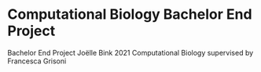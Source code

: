# Computational Biology Bachelor End Project
Bachelor End Project Joëlle Bink 2021 Computational Biology supervised by Francesca Grisoni
